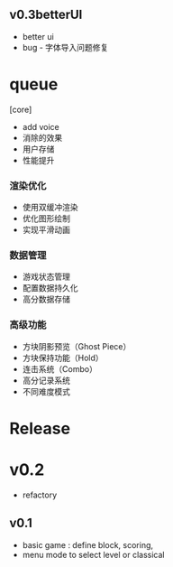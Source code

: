 

## v0.3betterUI 
- better ui  
- bug - 字体导入问题修复



# queue 

[core]
- add voice 
- 消除的效果
- 用户存储 
- 性能提升  


### 渲染优化
- 使用双缓冲渲染
- 优化图形绘制
- 实现平滑动画

### 数据管理
- 游戏状态管理
- 配置数据持久化
- 高分数据存储


### 高级功能
- 方块阴影预览（Ghost Piece）
- 方块保持功能（Hold）
- 连击系统（Combo）
- 高分记录系统
- 不同难度模式


# Release 

# v0.2 
- refactory 


## v0.1 
- basic game : define block, scoring, 
- menu mode to select level or classical 